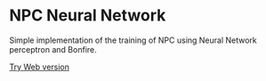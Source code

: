# NPC Neural Network

Simple implementation of the training of NPC using Neural Network perceptron and Bonfire.

[Try Web version](https://bonfire-engine.github.io/examples/neural-network)